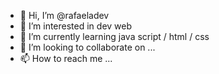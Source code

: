 - 👋 Hi, I’m @rafaeladev
- 👀 I’m interested in dev web
- 🌱 I’m currently learning java script / html / css
- 💞️ I’m looking to collaborate on ...
- 📫 How to reach me ...

<!---
rafaeladev/rafaeladev is a ✨ special ✨ repository because its `README.md` (this file) appears on your GitHub profile.
You can click the Preview link to take a look at your changes.
--->
